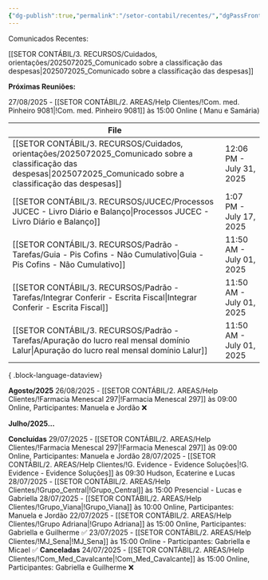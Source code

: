 ```yaml
---
{"dg-publish":true,"permalink":"/setor-contabil/recentes/","dgPassFrontmatter":true,"created":"2025-07-14T17:35:31.415-03:00","updated":"2025-08-26T13:11:41.694-03:00"}
---
```


Comunicados Recentes:

[[SETOR CONTÁBIL/3. RECURSOS/Cuidados, orientações/2025072025_Comunicado sobre a classificação das despesas\|2025072025_Comunicado sobre a classificação das despesas]]


**Próximas Reuniões:**

27/08/2025 - [[SETOR CONTÁBIL/2. AREAS/Help Clientes/!Com. med. Pinheiro 9081\|!Com. med. Pinheiro 9081]] às 15:00 Online ( Manu e Samária)


| File                                                                                                                                                                       |                          |
| -------------------------------------------------------------------------------------------------------------------------------------------------------------------------- | ------------------------ |
| [[SETOR CONTÁBIL/3. RECURSOS/Cuidados, orientações/2025072025_Comunicado sobre a classificação das despesas\|2025072025_Comunicado sobre a classificação das despesas]] | 12:06 PM - July 31, 2025 |
| [[SETOR CONTÁBIL/3. RECURSOS/JUCEC/Processos JUCEC - Livro Diário e Balanço\|Processos JUCEC - Livro Diário e Balanço]]                                                 | 1:07 PM - July 17, 2025  |
| [[SETOR CONTÁBIL/3. RECURSOS/Padrão - Tarefas/Guia - Pis Cofins - Não Cumulativo\|Guia - Pis Cofins - Não Cumulativo]]                                                  | 11:50 AM - July 01, 2025 |
| [[SETOR CONTÁBIL/3. RECURSOS/Padrão - Tarefas/Integrar Conferir - Escrita Fiscal\|Integrar Conferir - Escrita Fiscal]]                                                  | 11:50 AM - July 01, 2025 |
| [[SETOR CONTÁBIL/3. RECURSOS/Padrão - Tarefas/Apuração do lucro real mensal domínio Lalur\|Apuração do lucro real mensal domínio Lalur]]                                | 11:50 AM - July 01, 2025 |

{ .block-language-dataview}








**Agosto/2025**
26/08/2025 - [[SETOR CONTÁBIL/2. AREAS/Help Clientes/!Farmacia Menescal 297\|!Farmacia Menescal 297]] às 09:00 Online, Participantes: Manuela e Jordão ❌



**Julho/2025...**

**Concluídas**
29/07/2025 - [[SETOR CONTÁBIL/2. AREAS/Help Clientes/!Farmacia Menescal 297\|!Farmacia Menescal 297]] às 09:00 Online, Participantes: Manuela e Jordão
28/07/2025 - [[SETOR CONTÁBIL/2. AREAS/Help Clientes/!G. Evidence - Evidence Soluções\|!G. Evidence - Evidence Soluções]] às 09:30 Hudson, Ecaterine e Lucas
28/07/2025 - [[SETOR CONTÁBIL/2. AREAS/Help Clientes/!Grupo_Central\|!Grupo_Central]] às 15:00 Presencial - Lucas e Gabriella
28/07/2025 - [[SETOR CONTÁBIL/2. AREAS/Help Clientes/!Grupo_Viana\|!Grupo_Viana]] às 10:00 Online, Participantes: Manuela e Jordão
22/07/2025 - [[SETOR CONTÁBIL/2. AREAS/Help Clientes/!Grupo Adriana\|!Grupo Adriana]] às 15:00 Online, Participantes: Gabriella e Guilherme ✅
23/07/2025 - [[SETOR CONTÁBIL/2. AREAS/Help Clientes/!MJ_Sena\|!MJ_Sena]] às 15:00 Online - Participantes: Gabriella e Micael ✅
**Canceladas**
24/07/2025 - [[SETOR CONTÁBIL/2. AREAS/Help Clientes/!Com_Med_Cavalcante\|!Com_Med_Cavalcante]] às 15:00 Online, Participantes: Gabriella e Guilherme ❌




